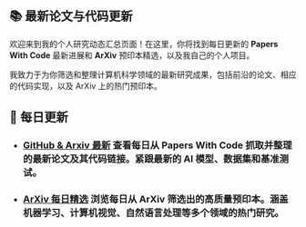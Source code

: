 ## **📚 最新论文与代码更新**

欢迎来到我的个人研究动态汇总页面！在这里，你将找到每日更新的 **Papers With Code** 最新进展和 **ArXiv** 预印本精选，以及我自己的个人项目。

我致力于为你筛选和整理计算机科学领域的最新研究成果，包括前沿的论文、相应的代码实现，以及 ArXiv 上的热门预印本。


## **🚀 每日更新**

* ### [**GitHub & Arxiv 最新**](ppwcode.md)   **查看每日从 Papers With Code 抓取并整理的最新论文及其代码链接。紧跟最新的 AI 模型、数据集和基准测试。**

* ### [**ArXiv 每日精选**](Arxiv.md)   **浏览每日从 ArXiv 筛选出的高质量预印本。涵盖机器学习、计算机视觉、自然语言处理等多个领域的热门研究。**